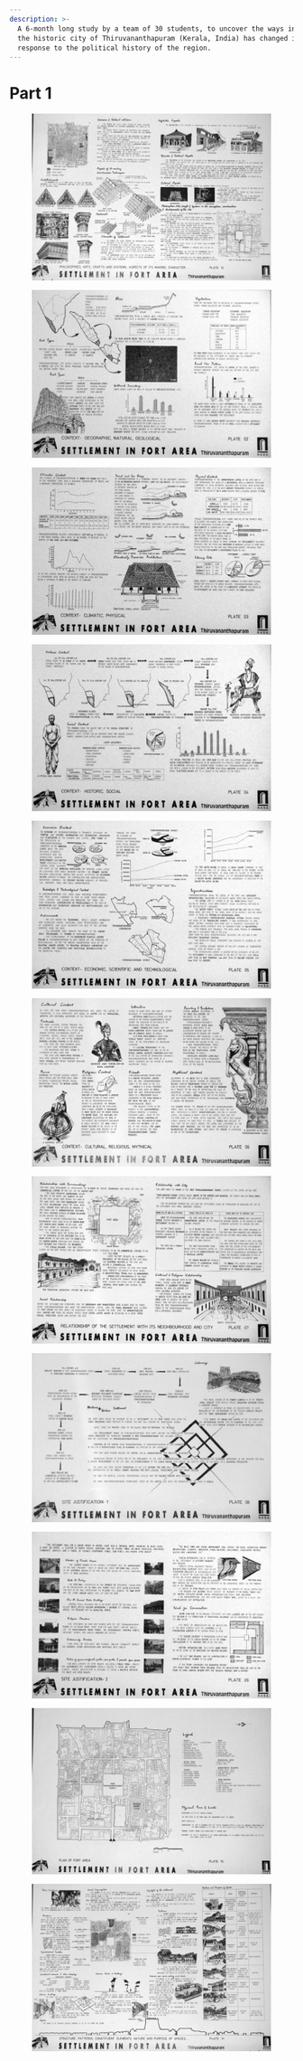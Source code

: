 ```yaml
---
description: >-
  A 6-month long study by a team of 30 students, to uncover the ways in which
  the historic city of Thiruvananthapuram (Kerala, India) has changed in
  response to the political history of the region.
---
```


# Part 1



<figure><img src="../../../.gitbook/assets/12 (1).JPG" alt=""><figcaption></figcaption></figure>

<figure><img src="../../../.gitbook/assets/2.JPG" alt=""><figcaption></figcaption></figure>

<figure><img src="../../../.gitbook/assets/3.JPG" alt=""><figcaption></figcaption></figure>

<figure><img src="../../../.gitbook/assets/4.JPG" alt=""><figcaption></figcaption></figure>

<figure><img src="../../../.gitbook/assets/5.JPG" alt=""><figcaption></figcaption></figure>

<figure><img src="../../../.gitbook/assets/6.JPG" alt=""><figcaption></figcaption></figure>

<figure><img src="../../../.gitbook/assets/7.JPG" alt=""><figcaption></figcaption></figure>

<figure><img src="../../../.gitbook/assets/8.JPG" alt=""><figcaption></figcaption></figure>

<figure><img src="../../../.gitbook/assets/9.JPG" alt=""><figcaption></figcaption></figure>

<figure><img src="../../../.gitbook/assets/10 (1).JPG" alt=""><figcaption></figcaption></figure>

<figure><img src="../../../.gitbook/assets/11 (1).JPG" alt=""><figcaption></figcaption></figure>
